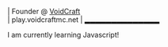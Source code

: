  | Founder @ [VoidCraft](https://shop.voidcraftmc.net)				
 | play.voidcraftmc.net
 | ▂▂▂▂▂▂▂▂▂▂▂▂▂▂ 

I am currently learning Javascript!
